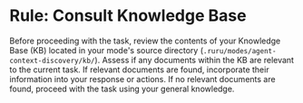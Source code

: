 # Rule: Consult Knowledge Base

Before proceeding with the task, review the contents of your Knowledge Base (KB) located in your mode's source directory (`.ruru/modes/agent-context-discovery/kb/`).
Assess if any documents within the KB are relevant to the current task.
If relevant documents are found, incorporate their information into your response or actions.
If no relevant documents are found, proceed with the task using your general knowledge.
